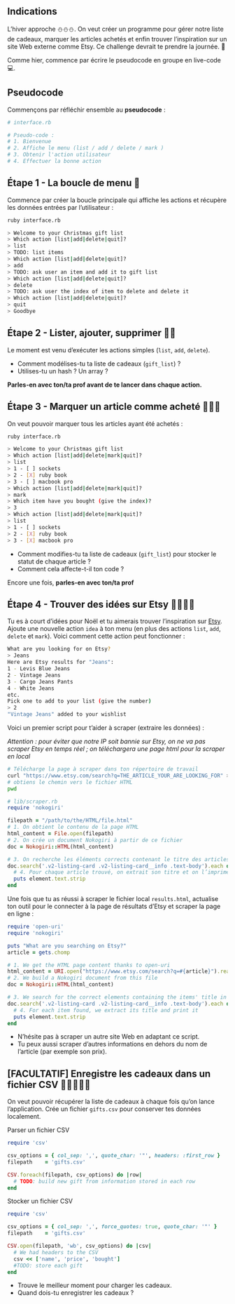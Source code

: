 ## Indications

L’hiver approche ⛄⛄⛄. On veut créer un programme pour gérer notre
liste de cadeaux, marquer les articles achetés et enfin trouver
l’inspiration sur un site Web externe comme Etsy. Ce challenge devrait
te prendre la journée. 🎁

Comme hier, commence par écrire le pseudocode en groupe en live-code
 💻.

## Pseudocode

Commençons par réfléchir ensemble au **pseudocode** :

```ruby
# interface.rb

# Pseudo-code :
# 1. Bienvenue
# 2. Affiche le menu (list / add / delete / mark )
# 3. Obtenir l'action utilisateur
# 4. Effectuer la bonne action
```

## Étape 1 - La boucle de menu 🎁

Commence par créer la boucle principale qui affiche les actions et
récupère les données entrées par l’utilisateur :

```bash
ruby interface.rb

> Welcome to your Christmas gift list
> Which action [list|add|delete|quit]?
> list
> TODO: list items
> Which action [list|add|delete|quit]?
> add
> TODO: ask user an item and add it to gift list
> Which action [list|add|delete|quit]?
> delete
> TODO: ask user the index of item to delete and delete it
> Which action [list|add|delete|quit]?
> quit
> Goodbye
```

## Étape 2 - Lister, ajouter, supprimer 🎁🎁

Le moment est venu d’exécuter les actions simples (`list`, `add`,
`delete`).

- Comment modélises-tu ta liste de cadeaux (`gift_list`) ?
- Utilises-tu un hash ? Un array ?

**Parles-en avec ton/ta prof avant de te lancer dans chaque action.**

## Étape 3 - Marquer un article comme acheté 🎁🎁🎁

On veut pouvoir marquer tous les articles ayant été achetés :

```bash
ruby interface.rb

> Welcome to your Christmas gift list
> Which action [list|add|delete|mark|quit]?
> list
> 1 - [ ] sockets
> 2 - [X] ruby book
> 3 - [ ] macbook pro
> Which action [list|add|delete|mark|quit]?
> mark
> Which item have you bought (give the index)?
> 3
> Which action [list|add|delete|mark|quit]?
> list
> 1 - [ ] sockets
> 2 - [X] ruby book
> 3 - [X] macbook pro
```

- Comment modifies-tu ta liste de cadeaux (`gift_list`) pour stocker
    le statut de chaque article ?
- Comment cela affecte-t-il ton code ?

Encore une fois, **parles-en avec ton/ta prof**

## Étape 4 - Trouver des idées sur Etsy 🎁🎁🎁🎁

Tu es à court d’idées pour Noël et tu aimerais trouver l’inspiration sur
[Etsy](https://www.etsy.com). Ajoute une nouvelle action `idea` à ton
menu (en plus des actions `list`, `add`, `delete` et `mark`). Voici
comment cette action peut fonctionner :

```bash
What are you looking for on Etsy?
> Jeans
Here are Etsy results for "Jeans":
1 - Levis Blue Jeans
2 - Vintage Jeans
3 - Cargo Jeans Pants
4 - White Jeans
etc.
Pick one to add to your list (give the number)
> 2
"Vintage Jeans" added to your wishlist
```

Voici un premier script pour t’aider à scraper (extraire les données) :

*Attention : pour éviter que notre IP soit bannie sur Etsy, on ne va pas
scraper Etsy en temps réel ; on téléchargera une page html pour la
scraper en local*

```bash
# Télécharge la page à scraper dans ton répertoire de travail
curl "https://www.etsy.com/search?q=THE_ARTICLE_YOUR_ARE_LOOKING_FOR" > results.html
# obtiens le chemin vers le fichier HTML
pwd
```

```ruby
# lib/scraper.rb
require 'nokogiri'

filepath = "/path/to/the/HTML/file.html"
# 1. On obtient le contenu de la page HTML
html_content = File.open(filepath)
# 2. On crée un document Nokogiri à partir de ce fichier
doc = Nokogiri::HTML(html_content)

# 3. On recherche les éléments corrects contenant le titre des articles dans notre document HTML
doc.search('.v2-listing-card .v2-listing-card__info .text-body').each do |element|
  # 4. Pour chaque article trouvé, on extrait son titre et on l’imprimes
  puts element.text.strip
end
```

Une fois que tu as réussi à scraper le fichier local `results.html`,
actualise ton outil pour le connecter à la page de résultats d’Etsy et
scraper la page en ligne :

```ruby
require 'open-uri'
require 'nokogiri'

puts "What are you searching on Etsy?"
article = gets.chomp

# 1. We get the HTML page content thanks to open-uri
html_content = URI.open("https://www.etsy.com/search?q=#{article}").read
# 2. We build a Nokogiri document from this file
doc = Nokogiri::HTML(html_content)

# 3. We search for the correct elements containing the items' title in our HTML doc
doc.search('.v2-listing-card .v2-listing-card__info .text-body').each do |element|
  # 4. For each item found, we extract its title and print it
  puts element.text.strip
end
```

- N’hésite pas à scraper un autre site Web en adaptant ce script.
- Tu peux aussi scraper d’autres informations en dehors du nom de
    l’article (par exemple son prix).

## [FACULTATIF] Enregistre les cadeaux dans un fichier CSV 🎁🎁🎁🎁🎁

On veut pouvoir récupérer la liste de cadeaux à chaque fois qu’on lance
l’application. Crée un fichier `gifts.csv` pour conserver tes données
localement.

Parser un fichier CSV

```ruby
require 'csv'

csv_options = { col_sep: ',', quote_char: '"', headers: :first_row }
filepath    = 'gifts.csv'

CSV.foreach(filepath, csv_options) do |row|
  # TODO: build new gift from information stored in each row
end
```

Stocker un fichier CSV

```ruby
require 'csv'

csv_options = { col_sep: ',', force_quotes: true, quote_char: '"' }
filepath    = 'gifts.csv'

CSV.open(filepath, 'wb', csv_options) do |csv|
  # We had headers to the CSV
  csv << ['name', 'price', 'bought']
  #TODO: store each gift
end
```

- Trouve le meilleur moment pour charger les cadeaux.
- Quand dois-tu enregistrer les cadeaux ?

